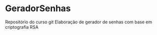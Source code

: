 # GeradorSenhas
 Repositório do curso git
 Elaboração de gerador de senhas com base em criptografia RSA 
